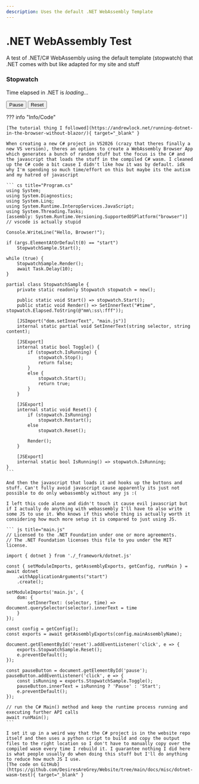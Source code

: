 ```yaml
---
description: Uses the default .NET WebAssembly Template
---
```

# .NET WebAssembly Test

A test of .NET/C# WebAssembly using the default template (stopwatch) that .NET comes with but like adapted for my site and stuff

<script type='module' src="main.js"></script>
<h3>Stopwatch</h3>
<p>
  Time elapsed in .NET is <span id="time"><i>loading...</i></span>
</p>
<p>
  <button id="pause">Pause</button>
  <button id="reset">Reset</button>
</p>

??? info "Info/Code"

    [The tutorial thing I followed](https://andrewlock.net/running-dotnet-in-the-browser-without-blazor/){ target="_blank" }

    When creating a new C# project in VS2026 (crazy that theres finally a new VS version), theres an options to create a WebAssembly Browser App which generates a bunch of random stuff but the focus is the C# and the javascript that loads the stuff in the compiled C# wasm. I cleaned up the C# code a bit cause I didn't like how it was by default. idk why I'm spending so much time/effort on this but maybe its the autism and my hatred of javascript

    ``` cs title="Program.cs"
    using System;
    using System.Diagnostics;
    using System.Linq;
    using System.Runtime.InteropServices.JavaScript;
    using System.Threading.Tasks;
    [assembly: System.Runtime.Versioning.SupportedOSPlatform("browser")] // vscode is actually stupid

    Console.WriteLine("Hello, Browser!");

    if (args.ElementAtOrDefault(0) == "start")
        StopwatchSample.Start();

    while (true) {
        StopwatchSample.Render();
        await Task.Delay(10);
    }

    partial class StopwatchSample {
        private static readonly Stopwatch stopwatch = new();

        public static void Start() => stopwatch.Start();
        public static void Render() => SetInnerText("#time", stopwatch.Elapsed.ToString(@"mm\:ss\:fff"));

        [JSImport("dom.setInnerText", "main.js")]
        internal static partial void SetInnerText(string selector, string content);

        [JSExport]
        internal static bool Toggle() {
            if (stopwatch.IsRunning) {
                stopwatch.Stop();
                return false;
            }
            else {
                stopwatch.Start();
                return true;
            }
        }

        [JSExport]
        internal static void Reset() {
            if (stopwatch.IsRunning)
                stopwatch.Restart();
            else
                stopwatch.Reset();

            Render();
        }

        [JSExport]
        internal static bool IsRunning() => stopwatch.IsRunning;
    }
    ```

    And then the javascript that loads it and hooks up the buttons and stuff. Can't fully avoid javascript cause apparently its just not possible to do only webassembly without any js :(  

    I left this code alone and didn't touch it cause evil javascript but if I actually do anything with webassembly I'll have to also write some JS to use it. Who knows if this whole thing is actually worth it considering how much more setup it is compared to just using JS.
  
    ``` js title="main.js"
    // Licensed to the .NET Foundation under one or more agreements.
    // The .NET Foundation licenses this file to you under the MIT license.

    import { dotnet } from './_framework/dotnet.js'

    const { setModuleImports, getAssemblyExports, getConfig, runMain } = await dotnet
        .withApplicationArguments("start")
        .create();

    setModuleImports('main.js', {
        dom: {
            setInnerText: (selector, time) => document.querySelector(selector).innerText = time
        }
    });

    const config = getConfig();
    const exports = await getAssemblyExports(config.mainAssemblyName);

    document.getElementById('reset').addEventListener('click', e => {
        exports.StopwatchSample.Reset();
        e.preventDefault();
    });

    const pauseButton = document.getElementById('pause');
    pauseButton.addEventListener('click', e => {
        const isRunning = exports.StopwatchSample.Toggle();
        pauseButton.innerText = isRunning ? 'Pause' : 'Start';
        e.preventDefault();
    });

    // run the C# Main() method and keep the runtime process running and executing further API calls
    await runMain();
    ```

    I set it up in a weird way that the C# project is in the website repo itself and then uses a python script to build and copy the output files to the right location so I don't have to manually copy over the compiled wasm every time I rebuild it. I guarantee nothing I did here is what people usually do when doing this stuff but I'll do anything to reduce how much JS I use.  
    [The code on GitHub](https://github.com/DesiresAreGrey/Website/tree/main/docs/misc/dotnet-wasm-test){ target="_blank" }

